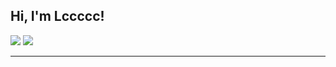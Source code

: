 <h2> Hi, I'm Lccccc!</h2>
<p>
  <img src="https://github-readme-stats.mrdulin.vercel.app/api?username=LXC777&show_icons=true&hide_border=true&hide=prs&theme=buefy">
  <img src="https://github-readme-stats.vercel.app/api/top-langs/?username=LXC777&layout=compact&hide_border=true&theme=buefy&show_icons=true">
</p>

*** 

<!-- <h2>Contact Me</h2> -->

<!-- - Telegram: [@jackjun724](https://t.me/jackjun724) -->

<!-- - E-Mail: <jackjun0724@gmail.com> -->

<!-- - Blog: [Return Zero](https://www.retzero.com) -->
